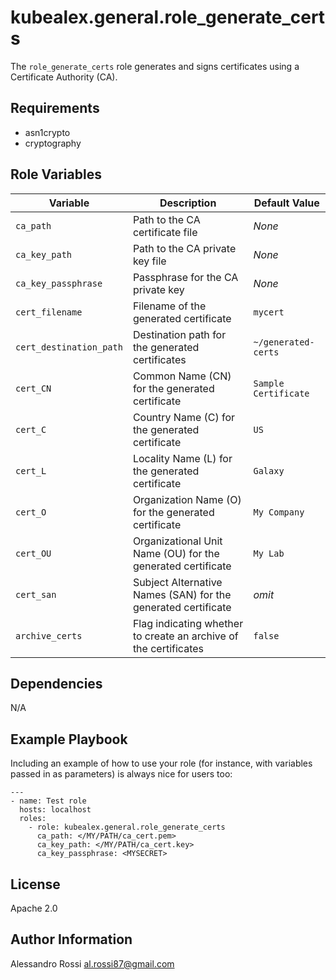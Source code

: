 kubealex.general.role_generate_certs
=========

The `role_generate_certs` role generates and signs certificates using a Certificate Authority (CA).

Requirements
------------

- asn1crypto
- cryptography

Role Variables
--------------

| Variable                   | Description                                              | Default Value                |
|----------------------------|----------------------------------------------------------|------------------------------|
| `ca_path`                  | Path to the CA certificate file                           | *None*                       |
| `ca_key_path`              | Path to the CA private key file                           | *None*                       |
| `ca_key_passphrase`        | Passphrase for the CA private key                         | *None*                       |
| `cert_filename`            | Filename of the generated certificate                     | `mycert`                     |
| `cert_destination_path`    | Destination path for the generated certificates           | `~/generated-certs`          |
| `cert_CN`                  | Common Name (CN) for the generated certificate            | `Sample Certificate`         |
| `cert_C`                   | Country Name (C) for the generated certificate            | `US`                         |
| `cert_L`                   | Locality Name (L) for the generated certificate           | `Galaxy`                     |
| `cert_O`                   | Organization Name (O) for the generated certificate       | `My Company`                 |
| `cert_OU`                  | Organizational Unit Name (OU) for the generated certificate | `My Lab`                  |
| `cert_san`                 | Subject Alternative Names (SAN) for the generated certificate | *omit*                     |
| `archive_certs`            | Flag indicating whether to create an archive of the certificates | `false`                  |


Dependencies
------------

N/A

Example Playbook
----------------

Including an example of how to use your role (for instance, with variables passed in as parameters) is always nice for users too:

    ---
    - name: Test role
      hosts: localhost
      roles:
        - role: kubealex.general.role_generate_certs
          ca_path: </MY/PATH/ca_cert.pem>
          ca_key_path: </MY/PATH/ca_cert.key>
          ca_key_passphrase: <MYSECRET>

License
-------

Apache 2.0

Author Information
------------------

Alessandro Rossi <al.rossi87@gmail.com>